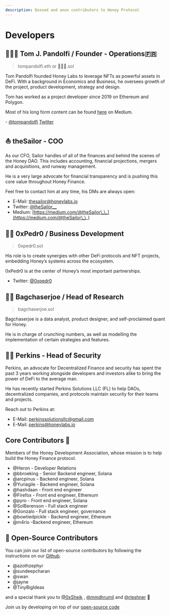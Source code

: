 ```yaml
---
description: Doxxed and anon contributors to Honey Protocol
---
```


# Developers

## 🧙🏻‍♂ Tom J. Pandolfi / Founder - Operations🇫🇷

> tompandolfi.eth or 🧙🏻‍♂️.sol

Tom Pandolfi founded Honey Labs to leverage NFTs as powerful assets in DeFi. With a background in Economics and Business, he oversees growth of the project, product development, strategy and design.

Tom has worked as a project developer since 2019 on Ethereum and Polygon.

Most of his long form content can be found [here](https://tomjpandolfi.medium.com/) on Medium.

\- [@tompandolfi](http://t.me/tompandolfi) [Twitter](https://twitter.com/tomjpandolfi)



## ⛵️ theSailor - COO

As our CFO, Sailor handles of all of the finances and behind the scenes of the Honey DAO. This includes accounting, financial projections, mergers and acquisitions, and runway management.&#x20;

He is a very large advocate for financial transparency and is pushing this core value throughout Honey Finance.&#x20;

Feel free to contact him at any time, his DMs are always open:

* E-Mail: thesailor@honeylabs.io
* Twitter: [@theSailor\_\_](https://twitter.com/theSailor\_\_)
* Medium: [https://medium.com/@theSailor\_\_](https://medium.com/@theSailor\_\_)



## 👨‍💻 0xPedr0 / Business Development

> 0xpedr0.sol

His role is to create synergies with other DeFi protocols and NFT projects, embedding Honey’s systems across the ecosystem.

0xPedr0 is at the center of Honey’s most important partnerships.

* Twitter: [@0xpedr0](https://twitter.com/0xPedr0)



## 🧞‍♂️ Bagchaserjoe / Head of Research

> bagchaserjoe.sol

Bagchaserjoe is a data analyst, product designer, and self-proclaimed quant for Honey.

He is in charge of crunching numbers, as well as modelling the implementation of certain strategies and features.



## 🥷🏻 Perkins - Head of Security

Perkins, an advocate for Decentralized Finance and security has spent the past 3 years working alongside developers and investors alike to bring the power of DeFi to the average man.

He has recently started Perkins Solutions LLC (FL) to help DAOs, decentralized companies, and protocols maintain security for their teams and projects.

Reach out to Perkins at:

* E-Mail: [perkinssolutionsllc@gmail.com](mailto:perkinssolutionsllc@gmail.com)
* E-Mail: [perkins@honeylabs.io](mailto:perkins@honeylabs.io)

## Core Contributors 🧠

Members of the Honey Development Association, whose mission is to help build the Honey Finance protocol.

* @Heron - Developer Relations
* @bbroeking - Senior Backend engineer, Solana
* @arcpinus - Backend engineer, Solana
* @Yuriagile - Backend engineer, Solana
* @hashdaan - Front end engineer
* @Firefox - Front end engineer, Ethereum
* @pyro - Front end engineer, Solana
* @SolBerenson - Full stack engineer
* @Gonzalo - Full stack engineer, governance
* @bowtiedpickle - Backend engineer, Ethereum
* @m4rio -Backend engineer, Ethereum

## 📂 Open-Source Contributors

You can join our list of open-source contributors by following the instructions on our [Github](https://github.com/honey-labs).

* @azothzephyr
* @sundeepcharan
* @swan
* @jayne
* @TinyBigIdeas

and a special thank you to [@0xSheik](https://twitter.com/0xCryptoSheik) , [@mmdhrumil](https://twitter.com/mmdhrumil) and [@rleshner](https://twitter.com/rleshner) 💛

Join us by developing on top of our [open-source code](https://github.com/honey-labs)
